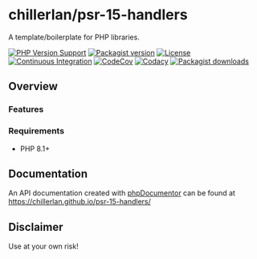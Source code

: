 # chillerlan/psr-15-handlers

A template/boilerplate for PHP libraries.

[![PHP Version Support][php-badge]][php]
[![Packagist version][packagist-badge]][packagist]
[![License][license-badge]][license]
[![Continuous Integration][gh-action-badge]][gh-action]
[![CodeCov][coverage-badge]][coverage]
[![Codacy][codacy-badge]][codacy]
[![Packagist downloads][downloads-badge]][downloads]

[php-badge]: https://img.shields.io/packagist/php-v/chillerlan/psr-15-handlers?logo=php&color=8892BF&logoColor=fff
[php]: https://www.php.net/supported-versions.php
[packagist-badge]: https://img.shields.io/packagist/v/chillerlan/psr-15-handlers.svg?logo=packagist&logoColor=fff
[packagist]: https://packagist.org/packages/chillerlan/psr-15-handlers
[license-badge]: https://img.shields.io/github/license/chillerlan/psr-15-handlers
[license]: https://github.com/chillerlan/psr-15-handlers/blob/main/LICENSE
[gh-action-badge]: https://img.shields.io/github/actions/workflow/status/chillerlan/psr-15-handlers/ci.yml?branch=main&logo=github&logoColor=fff
[gh-action]: https://github.com/chillerlan/psr-15-handlers/actions/workflows/ci.yml?query=branch%3Amain
[coverage-badge]: https://img.shields.io/codecov/c/github/chillerlan/psr-15-handlers.svg?logo=codecov&logoColor=fff
[coverage]: https://codecov.io/github/chillerlan/psr-15-handlers
[codacy-badge]: https://img.shields.io/codacy/grade/a32d0ee22ee3434d8bd11ec9a0db4e03?logo=codacy&logoColor=fff
[codacy]: https://app.codacy.com/gh/chillerlan/psr-15-handlers/dashboard
[downloads-badge]: https://img.shields.io/packagist/dt/chillerlan/psr-15-handlers.svg?logo=packagist&logoColor=fff
[downloads]: https://packagist.org/packages/chillerlan/psr-15-handlers/stats

## Overview

### Features


### Requirements

- PHP 8.1+


## Documentation

An API documentation created with [phpDocumentor](https://www.phpdoc.org/) can be found at https://chillerlan.github.io/psr-15-handlers/


## Disclaimer

Use at your own risk!

